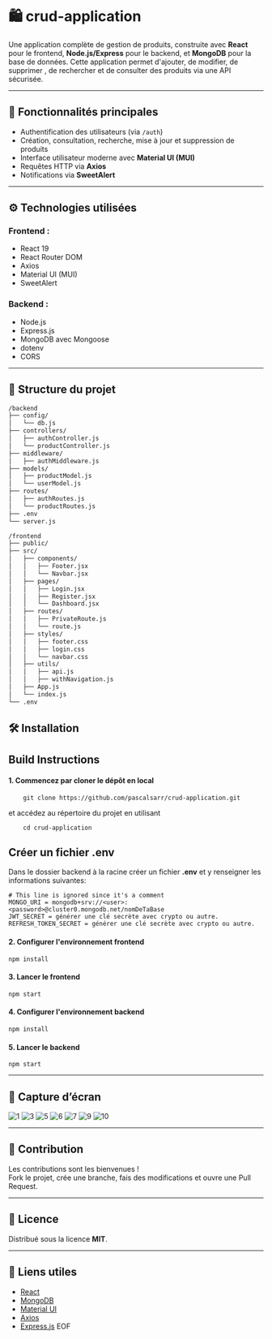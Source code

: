 # 🛍️ crud-application

Une application complète de gestion de produits, construite avec **React** pour le frontend, **Node.js/Express** pour le backend, et **MongoDB** pour la base de données. Cette application permet d'ajouter, de modifier, de supprimer , de rechercher et de consulter des produits via une API sécurisée.

---

## 🚀 Fonctionnalités principales

- Authentification des utilisateurs (via `/auth`)
- Création, consultation, recherche, mise à jour et suppression de produits
- Interface utilisateur moderne avec **Material UI (MUI)**
- Requêtes HTTP via **Axios**
- Notifications via **SweetAlert**

---

## ⚙️ Technologies utilisées

### Frontend :
- React 19 
- React Router DOM
- Axios
- Material UI (MUI)
- SweetAlert

### Backend :
- Node.js
- Express.js
- MongoDB avec Mongoose
- dotenv
- CORS

---

## 📁 Structure du projet

```bash
/backend
├── config/
│   └── db.js
├── controllers/
│   ├── authController.js
│   └── productController.js
├── middleware/
│   ├── authMiddleware.js
├── models/
│   ├── productModel.js
│   └── userModel.js
├── routes/
│   ├── authRoutes.js
│   └── productRoutes.js
├── .env
└── server.js

/frontend
├── public/
├── src/
│   ├── components/
│   │   ├── Footer.jsx
│   │   └── Navbar.jsx
│   ├── pages/
│   │   ├── Login.jsx
│   │   ├── Register.jsx
│   │   └── Dashboard.jsx
│   ├── routes/
│   │   ├── PrivateRoute.js
│   │   └── route.js
│   ├── styles/
│   │   ├── footer.css
│   │   ├── login.css
│   │   └── navbar.css
│   ├── utils/
│   │   ├── api.js
│   │   ├── withNavigation.js
│   ├── App.js
│   └── index.js
└── .env

```


## 🛠️ Installation

## Build Instructions

#### 1. Commencez par cloner le dépôt en local

```
    git clone https://github.com/pascalsarr/crud-application.git
```

et accédez au répertoire du projet en utilisant

```
    cd crud-application
```

## Créer un fichier .env

Dans le dossier backend à la racine créer un fichier **.env** et y renseigner les informations suivantes:

```
# This line is ignored since it's a comment
MONGO_URI = mongodb+srv://<user>:<password>@cluster0.mongodb.net/nomDeTaBase
JWT_SECRET = générer une clé secrète avec crypto ou autre.
REFRESH_TOKEN_SECRET = générer une clé secrète avec crypto ou autre.
```


#### 2. Configurer l'environnement frontend

```
npm install
```

#### 3. Lancer le frontend

```
npm start
```

#### 4. Configurer l'environnement backend


```
npm install
```

#### 5. Lancer le backend

```
npm start
```

---

## 📸 Capture d’écran

![1](https://github.com/user-attachments/assets/f16b14ad-3771-4288-8624-cfc2a88a5ff4)
![3](https://github.com/user-attachments/assets/273525d9-9b36-456d-bfc2-8dca7296a250)
![5](https://github.com/user-attachments/assets/fd2c9e75-d9f4-4696-aef1-a0084f45f80c)
![6](https://github.com/user-attachments/assets/9df34385-746f-41b2-8d43-09e4304f9ce1)
![7](https://github.com/user-attachments/assets/967753e8-fae4-4a91-b622-fc5d53c5c942)
![9](https://github.com/user-attachments/assets/54cd4866-75e7-45df-a54b-a1b45d4b574c)
![10](https://github.com/user-attachments/assets/8293df53-587f-4771-9b0b-459be8019e6c)


---

## 🤝 Contribution

Les contributions sont les bienvenues !  
Fork le projet, crée une branche, fais des modifications et ouvre une Pull Request.

---

## 📄 Licence

Distribué sous la licence **MIT**.

---

## 🔗 Liens utiles

- [React](https://reactjs.org/)
- [MongoDB](https://www.mongodb.com/)
- [Material UI](https://mui.com/)
- [Axios](https://axios-http.com/)
- [Express.js](https://expressjs.com/)
EOF
